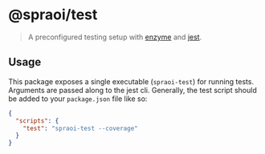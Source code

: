 # @spraoi/test

> A preconfigured testing setup with [enzyme](https://github.com/airbnb/enzyme) and [jest](https://github.com/facebook/jest).

## Usage

This package exposes a single executable (`spraoi-test`) for running tests. Arguments are passed along to the jest cli.
Generally, the test script should be added to your `package.json` file like so:

```json
{
  "scripts": {
    "test": "spraoi-test --coverage"
  }
}
```
